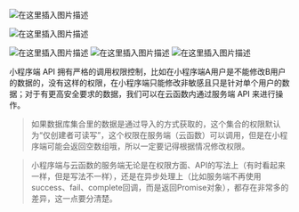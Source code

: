 ![在这里插入图片描述](https://img-blog.csdnimg.cn/20200825144215619.png?x-oss-process=image/watermark,type_ZmFuZ3poZW5naGVpdGk,shadow_10,text_aHR0cHM6Ly9ibG9nLmNzZG4ubmV0L0FidWR1bGFfXw==,size_16,color_FFFFFF,t_70#pic_center)

![在这里插入图片描述](https://img-blog.csdnimg.cn/20200825144307818.png?x-oss-process=image/watermark,type_ZmFuZ3poZW5naGVpdGk,shadow_10,text_aHR0cHM6Ly9ibG9nLmNzZG4ubmV0L0FidWR1bGFfXw==,size_16,color_FFFFFF,t_70#pic_center)

![在这里插入图片描述](https://img-blog.csdnimg.cn/20200825144318726.png?x-oss-process=image/watermark,type_ZmFuZ3poZW5naGVpdGk,shadow_10,text_aHR0cHM6Ly9ibG9nLmNzZG4ubmV0L0FidWR1bGFfXw==,size_16,color_FFFFFF,t_70#pic_center)
![在这里插入图片描述](https://img-blog.csdnimg.cn/20200825144347735.png?x-oss-process=image/watermark,type_ZmFuZ3poZW5naGVpdGk,shadow_10,text_aHR0cHM6Ly9ibG9nLmNzZG4ubmV0L0FidWR1bGFfXw==,size_16,color_FFFFFF,t_70#pic_center)
![在这里插入图片描述](https://img-blog.csdnimg.cn/20200825144441289.png?x-oss-process=image/watermark,type_ZmFuZ3poZW5naGVpdGk,shadow_10,text_aHR0cHM6Ly9ibG9nLmNzZG4ubmV0L0FidWR1bGFfXw==,size_16,color_FFFFFF,t_70#pic_center)


小程序端 API 拥有严格的调用权限控制，比如在小程序端A用户是不能修改B用户的数据的，没有这样的权限，在小程序端只能修改非敏感且只是针对单个用户的数据；对于有更高安全要求的数据，我们可以在云函数内通过服务端 API 来进行操作。

> 如果数据库集合里的数据是通过导入的方式获取的，这个集合的权限默认为“仅创建者可读写”，这个权限在服务端（云函数）可以调用，但是在小程序端可能会返回空数组哦，所以一定要记得根据情况修改权限。

> 小程序端与云函数的服务端无论是在权限方面、API的写法上（有时看起来一样，但是写法不一样），还是在异步处理上（比如服务端不再使用success、fail、complete回调，而是返回Promise对象），都存在非常多的差异，这一点要分清楚。




